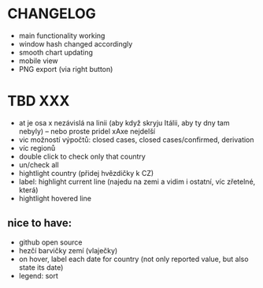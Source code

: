 # CHANGELOG

* main functionality working
* window hash changed accordingly
* smooth chart updating
* mobile view
* PNG export (via right button)


# TBD XXX
* at je osa x nezávislá na linii (aby když skryju Itálii, aby ty dny tam nebyly) – nebo proste pridel xAxe nejdelší
* vic možností výpočtů: closed cases, closed cases/confirmed, derivation
* víc regionů
* double click to check only that country
* un/check all
* hightlight country (přidej hvězdičky k CZ)
* label: highlight current line (najedu na zemi a vidim i ostatní, víc zřetelné, která)
* hightlight hovered line

## nice to have:
* github open source
* hezčí barvičky zemí (vlaječky)
* on hover, label each date for country (not only reported value, but also state its date)
* legend: sort
